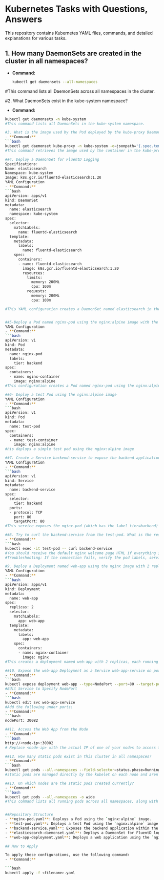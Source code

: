 # Kubernetes Tasks with Questions, Answers

This repository contains Kubernetes YAML files, commands, and detailed explanations for various tasks.

## 1. How many DaemonSets are created in the cluster in all namespaces?
- **Command:**
  ```bash
  kubectl get daemonsets --all-namespaces
#This command lists all DaemonSets across all namespaces in the cluster.

#2. What DaemonSets exist in the kube-system namespace?
- **Command:**
```bash
kubectl get daemonsets -n kube-system
#This command lists all DaemonSets in the kube-system namespace.

#3. What is the image used by the Pod deployed by the kube-proxy DaemonSet?
- **Command:**
```bash
kubectl get daemonset kube-proxy -n kube-system -o=jsonpath='{.spec.template.spec.containers[0].image}'
#This command retrieves the image used by the container in the kube-proxy DaemonSet, which is crucial for understanding the version of the proxy running in the cluster.

##4. Deploy a DaemonSet for FluentD Logging
Specifications:
Name: elasticsearch
Namespace: kube-system
Image: k8s.gcr.io/fluentd-elasticsearch:1.20
YAML Configuration
- **Command:**
```bash
apiVersion: apps/v1
kind: DaemonSet
metadata:
  name: elasticsearch
  namespace: kube-system
spec:
  selector:
    matchLabels:
      name: fluentd-elasticsearch
  template:
    metadata:
      labels:
        name: fluentd-elasticsearch
    spec:
      containers:
      - name: fluentd-elasticsearch
        image: k8s.gcr.io/fluentd-elasticsearch:1.20
        resources:
          limits:
            memory: 200Mi
            cpu: 100m
          requests:
            memory: 200Mi
            cpu: 100m

#This YAML configuration creates a DaemonSet named elasticsearch in the kube-system namespace using the specified FluentD image. DaemonSets ensure that a copy of the pod runs on all or some nodes.


##5-Deploy a Pod named nginx-pod using the nginx:alpine image with the label tier=backend
YAML Configuration
- **Command:**
```bash
apiVersion: v1
kind: Pod
metadata:
  name: nginx-pod
  labels:
    tier: backend
spec:
  containers:
  - name: nginx-container
    image: nginx:alpine
#This configuration creates a Pod named nginx-pod using the nginx:alpine image with a label tier=backend. The label is crucial for service selection.

##6- Deploy a test Pod using the nginx:alpine image
YAML Configuration
- **Command:**
```bash
apiVersion: v1
kind: Pod
metadata:
  name: test-pod
spec:
  containers:
  - name: test-container
    image: nginx:alpine
#his deploys a simple test pod using the nginx:alpine image

##7. Create a Service backend-service to expose the backend application within the cluster on port 80
YAML Configuration
- **Command:**
```bash
apiVersion: v1
kind: Service
metadata:
  name: backend-service
spec:
  selector:
    tier: backend
  ports:
  - protocol: TCP
    port: 80
    targetPort: 80
#This service exposes the nginx-pod (which has the label tier=backend) on port 80 within the cluster.

##8. Try to curl the backend-service from the test-pod. What is the response?
- **Command:**
```bash
kubectl exec -it test-pod -- curl backend-service
#You should receive the default nginx welcome page HTML if everything is set up correctly.
#Troubleshooting: If the connection fails, verify the pod labels, service configuration, and pod status.

#9. Deploy a Deployment named web-app using the nginx image with 2 replicas
YAML Configuration
- **Command:**
```bash
apiVersion: apps/v1
kind: Deployment
metadata:
  name: web-app
spec:
  replicas: 2
  selector:
    matchLabels:
      app: web-app
  template:
    metadata:
      labels:
        app: web-app
    spec:
      containers:
      - name: nginx-container
        image: nginx
#This creates a deployment named web-app with 2 replicas, each running the nginx image.

##10. Expose the web-app Deployment as a Service web-app-service on port 80 and NodePort 30082
- **Command:**
```bash
kubectl expose deployment web-app --type=NodePort --port=80 --target-port=80 --name=web-app-service
#Edit Service to Specify NodePort
- **Command:**
```bash
kubectl edit svc web-app-service
#Add the following under ports:
- **Command:**
```bash
nodePort: 30082

##11. Access the Web App from the Node
- **Command:**
```bash
http://<node-ip>:30082
# Replace <node-ip> with the actual IP of one of your nodes to access the web app.

##12. How many static pods exist in this cluster in all namespaces?
- **Command:**
```bash
kubectl get pods --all-namespaces --field-selector=status.phase=Running
#static pods are managed directly by the kubelet on each node and aren’t part of a Deployment or DaemonSet. You can identify them by their unique names.

##13. On which nodes are the static pods created currently?
- **Command:**
```bash
kubectl get pods --all-namespaces -o wide
#This command lists all running pods across all namespaces, along with the node they are running on. Static pods are usually associated with system components and run on master nodes.


##Repository Structure
- **nginx-pod.yaml**: Deploys a Pod using the `nginx:alpine` image.
- **test-pod.yaml**: Deploys a test Pod using the `nginx:alpine` image.
- **backend-service.yaml**: Exposes the backend application within the cluster on port 80.
- **elasticsearch-daemonset.yaml**: Deploys a DaemonSet for FluentD logging.
- **web-app-deployment.yaml**: Deploys a web application using the `nginx` image with 2 replicas.

## How to Apply

To apply these configurations, use the following command:
- **Command:**

```bash
kubectl apply -f <filename>.yaml
